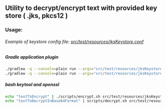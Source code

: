 ## Utility to decrypt/encrypt text with provided key store ( .jks, pkcs12 )

### Usage:

###### Example of keystore config file: [src/test/resources/jksKeystore.conf](src/test/resources/jksKeystore.conf)


##### Gradle application plugin

```bash
./gradlew -q --console=plain run --args="src/test/resources/jksKeystore.conf ENCRYPT"
./gradlew -q --console=plain run --args="src/test/resources/jksKeystore.conf DECRYPT"
```

##### bash keytool and openssl

```bash
echo "textToEncrypt" | ./scripts/encrypt.sh src/test/resources/jksKeystore.conf
echo "textToDecryptInBase64Format" | scripts/decrypt.sh src/test/resources/jksKeystore.conf
```
